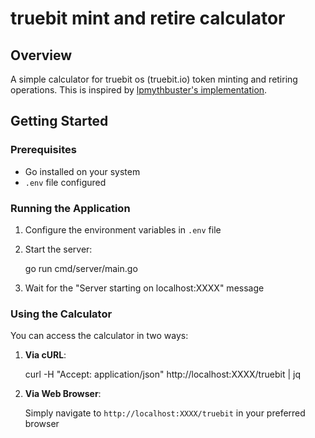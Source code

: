 # truebit mint and retire calculator

## Overview
A simple calculator for truebit os (truebit.io) token minting and retiring operations.
This is inspired by [lpmythbuster's implementation](https://replit.com/@lpmythbuster/truebit#index.js).

## Getting Started

### Prerequisites
- Go installed on your system
- `.env` file configured

### Running the Application

1. Configure the environment variables in `.env` file
2. Start the server:

   go run cmd/server/main.go

3. Wait for the "Server starting on localhost:XXXX" message

### Using the Calculator

You can access the calculator in two ways:

1. **Via cURL**:

   curl -H "Accept: application/json" http://localhost:XXXX/truebit | jq


2. **Via Web Browser**:

   Simply navigate to `http://localhost:XXXX/truebit` in your preferred browser
